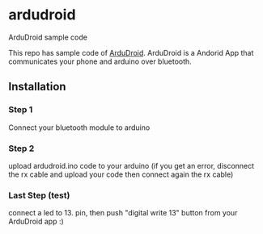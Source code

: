 # ardudroid
ArduDroid sample code

This repo has sample code of [ArduDroid](https://play.google.com/store/apps/details?id=com.techbitar.android.Andruino). ArduDroid is a Andorid App that communicates your phone and arduino over bluetooth.

## Installation

### Step 1

Connect your bluetooth module to arduino

### Step 2

upload ardudroid.ino code to your arduino (if you get an error, disconnect the rx cable and upload your code then connect again the rx cable)

### Last Step (test)

connect a led to 13. pin, then push "digital write 13" button from your ArduDroid app :)
